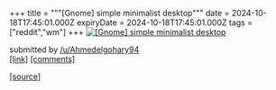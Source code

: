 +++
title = """[Gnome] simple minimalist desktop"""
date = 2024-10-18T17:45:01.000Z
expiryDate = 2024-10-18T17:45:01.000Z
tags = ["reddit","wm"]
+++
[![[Gnome] simple minimalist desktop ](https://b.thumbs.redditmedia.com/r0875BIVU4YLowLKRQZys0MVN3e5l_uv6b8f_6BALyM.jpg "[Gnome] simple minimalist desktop ")](https://www.reddit.com/r/unixporn/comments/1g6o4d9/gnome_simple_minimalist_desktop/)

submitted by [/u/Ahmedelgohary94](https://www.reddit.com/user/Ahmedelgohary94)  
[\[link\]](https://www.reddit.com/gallery/1g6o4d9) [\[comments\]](https://www.reddit.com/r/unixporn/comments/1g6o4d9/gnome_simple_minimalist_desktop/)

[[source]](https://www.reddit.com/r/unixporn/comments/1g6o4d9/gnome_simple_minimalist_desktop/)
